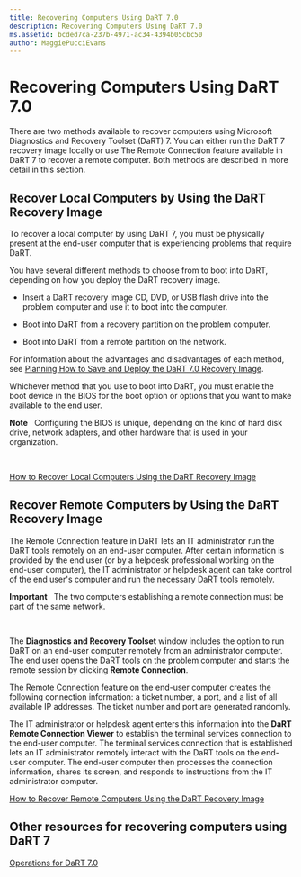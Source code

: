 ```yaml
---
title: Recovering Computers Using DaRT 7.0
description: Recovering Computers Using DaRT 7.0
ms.assetid: bcded7ca-237b-4971-ac34-4394b05cbc50
author: MaggiePucciEvans
---
```


# Recovering Computers Using DaRT 7.0


There are two methods available to recover computers using Microsoft Diagnostics and Recovery Toolset (DaRT) 7. You can either run the DaRT 7 recovery image locally or use The Remote Connection feature available in DaRT 7 to recover a remote computer. Both methods are described in more detail in this section.

## Recover Local Computers by Using the DaRT Recovery Image


To recover a local computer by using DaRT 7, you must be physically present at the end-user computer that is experiencing problems that require DaRT.

You have several different methods to choose from to boot into DaRT, depending on how you deploy the DaRT recovery image.

-   Insert a DaRT recovery image CD, DVD, or USB flash drive into the problem computer and use it to boot into the computer.

-   Boot into DaRT from a recovery partition on the problem computer.

-   Boot into DaRT from a remote partition on the network.

For information about the advantages and disadvantages of each method, see [Planning How to Save and Deploy the DaRT 7.0 Recovery Image](planning-how-to-save-and-deploy-the-dart-70-recovery-image.md).

Whichever method that you use to boot into DaRT, you must enable the boot device in the BIOS for the boot option or options that you want to make available to the end user.

**Note**  
Configuring the BIOS is unique, depending on the kind of hard disk drive, network adapters, and other hardware that is used in your organization.

 

[How to Recover Local Computers Using the DaRT Recovery Image](how-to-recover-local-computers-using-the-dart-recovery-image-dart-7.md)

## Recover Remote Computers by Using the DaRT Recovery Image


The Remote Connection feature in DaRT lets an IT administrator run the DaRT tools remotely on an end-user computer. After certain information is provided by the end user (or by a helpdesk professional working on the end-user computer), the IT administrator or helpdesk agent can take control of the end user's computer and run the necessary DaRT tools remotely.

**Important**  
The two computers establishing a remote connection must be part of the same network.

 

The **Diagnostics and Recovery Toolset** window includes the option to run DaRT on an end-user computer remotely from an administrator computer. The end user opens the DaRT tools on the problem computer and starts the remote session by clicking **Remote Connection**.

The Remote Connection feature on the end-user computer creates the following connection information: a ticket number, a port, and a list of all available IP addresses. The ticket number and port are generated randomly.

The IT administrator or helpdesk agent enters this information into the **DaRT Remote Connection Viewer** to establish the terminal services connection to the end-user computer. The terminal services connection that is established lets an IT administrator remotely interact with the DaRT tools on the end-user computer. The end-user computer then processes the connection information, shares its screen, and responds to instructions from the IT administrator computer.

[How to Recover Remote Computers Using the DaRT Recovery Image](how-to-recover-remote-computers-using-the-dart-recovery-image-dart-7.md)

## Other resources for recovering computers using DaRT 7


[Operations for DaRT 7.0](operations-for-dart-70-new-ia.md)

 

 





